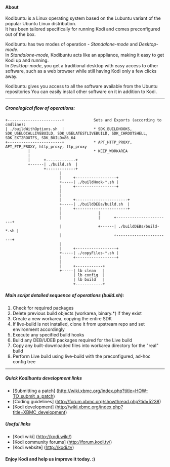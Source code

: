 #### About
Kodibuntu is a Linux operating system based on the Lubuntu variant of the popular Ubuntu Linux distribution.  
It has been tailored specifically for running Kodi and comes preconfigured out of the box.

Kodibuntu has two modes of operation - *Standalone-mode* and *Desktop-mode*.  
In *Standalone-mode*, Kodibuntu acts like an appliance, making it easy to get Kodi up and running.  
In *Desktop-mode*, you get a traditional desktop with easy access to other software, such as a web browser while still having Kodi only a few clicks away.  

Kodibuntu gives you access to all the software available from the Ubuntu repositories
You can easily install other software on it in addition to Kodi.

***

##### Cronological flow of operations:
```
+------------------------+             Sets and Exports (according to cmdline):
| ./buildWithOptions.sh  |             * SDK_BUILDHOOKS, SDK_USELOCALLIVEBUILD, SDK_USELATESTLIVEBUILD, SDK_CHROOTSHELL, SDK_EXT2ROOTFS, SDK_BUILDx86_64
+------------------------+             * APT_HTTP_PROXY, APT_FTP_PROXY, http_proxy, ftp_proxy
          |                            * KEEP_WORKAREA
          |
          |      +-------------+
          +------| ./build.sh  |
                 +-------------+
                        |
                        |     +------------------+
                        +-----| ./buildHook-*.sh |
                        |     +------------------+
                        |
                        |
                        |     +-----------------------+
                        +-----| ./buildDEBs/build.sh  |
                        |     +-----------------------+
                        |                |
                        |                |      +------------------------+      
                        |                +------| ./buildDEBs/build-*.sh |       
                        |                       +------------------------+
                        |
                        |     +------------------+
                        +-----| ./copyFiles-*.sh |
                        |     +------------------+
                        |
                        |     +------------+
                        +-----| lb clean   |           
                              | lb config  |
                              | lb build   |
                              +------------+

```
##### Main script detailed sequence of operations (build.sh):

1. Check for required packages
2. Delete previous build objects (workarea, binary.*) if they exist
3. Create a new workarea, copying the entire SDK
4. If live-build is not installed, clone it from upstream repo and set environment accordingly
5. Execute any specified build hooks
6. Build any DEB/UDEB packages required for the Live build
7. Copy any built-downloaded files into workarea directory for the "real" build
8. Perform Live build using live-build with the preconfigured, ad-hoc config tree

***

##### Quick Kodibuntu development links

* [Submitting a patch] (http://wiki.xbmc.org/index.php?title=HOW-TO_submit_a_patch) 
* [Coding guidelines] (http://forum.xbmc.org/showthread.php?tid=5238)
* [Kodi development] (http://wiki.xbmc.org/index.php?title=XBMC_development)

##### Useful links

* [Kodi wiki] (http://kodi.wiki/)
* [Kodi community forums] (http://forum.kodi.tv/)
* [Kodi website] (http://kodi.tv)

#### Enjoy Kodi and help us improve it today. :)
